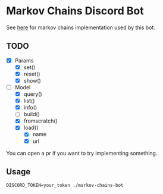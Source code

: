 # Markov Chains Discord Bot

See [here](https://github.com/krypt0nn/markov-chains) for markov chains implementation used by this bot.

## TODO
- [x] Params
  - [x] set()
  - [x] reset()
  - [x] show()
- [ ] Model
  - [x] query()
  - [x] list()
  - [x] info()
  - [ ] build()
  - [x] fromscratch()
  - [x] load()
    - [x] name
    - [x] url

You can open a pr if you want to try implementing something.

## Usage
```
DISCORD_TOKEN=your_token ./markov-chains-bot
```
